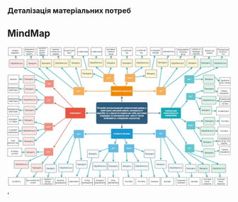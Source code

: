 ### Деталізація матеріальних потреб

## MindMap

![MindMap](https://github.com/oleksandrblazhko/ai202-markovskij/blob/ai202-markovskij-ai202-markovskij/MindMap.jpg),
